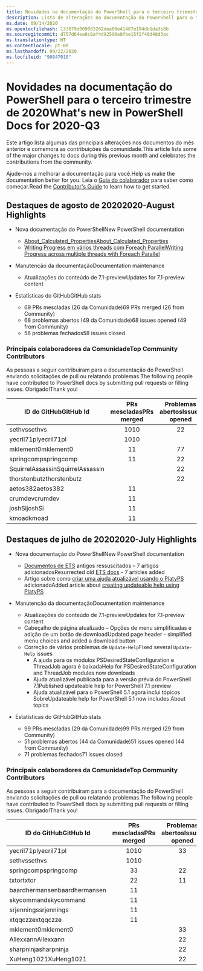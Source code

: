 ```yaml
---
title: Novidades na documentação do PowerShell para o terceiro trimestre de 2020
description: Lista de alterações na documentação do PowerShell para o terceiro trimestre de 2020
ms.date: 09/14/2020
ms.openlocfilehash: 133879d009083262dea09e41487e194db1da3b8b
ms.sourcegitcommit: d757d64ea8c8af4d92596e8fbe15f2f40d48d3ac
ms.translationtype: HT
ms.contentlocale: pt-BR
ms.lasthandoff: 09/22/2020
ms.locfileid: "90847010"
---
```

# <a name="whats-new-in-powershell-docs-for-2020-q3"></a><span data-ttu-id="35789-103">Novidades na documentação do PowerShell para o terceiro trimestre de 2020</span><span class="sxs-lookup"><span data-stu-id="35789-103">What's new in PowerShell Docs for 2020-Q3</span></span>

<span data-ttu-id="35789-104">Este artigo lista algumas das principais alterações nos documentos do mês anterior e comemora as contribuições da comunidade.</span><span class="sxs-lookup"><span data-stu-id="35789-104">This article lists some of the major changes to docs during this previous month and celebrates the contributions from the community.</span></span>

<span data-ttu-id="35789-105">Ajude-nos a melhorar a documentação para você.</span><span class="sxs-lookup"><span data-stu-id="35789-105">Help us make the documentation better for you.</span></span> <span data-ttu-id="35789-106">Leia o [Guia do colaborador][contrib] para saber como começar.</span><span class="sxs-lookup"><span data-stu-id="35789-106">Read the [Contributor's Guide][contrib] to learn how to get started.</span></span>

## <a name="2020-august-highlights"></a><span data-ttu-id="35789-107">Destaques de agosto de 2020</span><span class="sxs-lookup"><span data-stu-id="35789-107">2020-August Highlights</span></span>

- <span data-ttu-id="35789-108">Nova documentação do PowerShell</span><span class="sxs-lookup"><span data-stu-id="35789-108">New PowerShell documentation</span></span>
  - [<span data-ttu-id="35789-109">About_Calculated_Properties</span><span class="sxs-lookup"><span data-stu-id="35789-109">About_Calculated_Properties</span></span>](/powershell/module/microsoft.powershell.core/about/about_calculated_properties)
  - [<span data-ttu-id="35789-110">Writing Progress em vários threads com Foreach Parallel</span><span class="sxs-lookup"><span data-stu-id="35789-110">Writing Progress across multiple threads with Foreach Parallel</span></span>](/powershell/scripting/learn/deep-dives/write-progress-across-multiple-threads)
- <span data-ttu-id="35789-111">Manutenção da documentação</span><span class="sxs-lookup"><span data-stu-id="35789-111">Documentation maintenance</span></span>
  - <span data-ttu-id="35789-112">Atualizações do conteúdo de 7.1-preview</span><span class="sxs-lookup"><span data-stu-id="35789-112">Updates for 7.1-preview content</span></span>

- <span data-ttu-id="35789-113">Estatísticas do GitHub</span><span class="sxs-lookup"><span data-stu-id="35789-113">GitHub stats</span></span>
  - <span data-ttu-id="35789-114">69 PRs mescladas (26 da Comunidade)</span><span class="sxs-lookup"><span data-stu-id="35789-114">69 PRs merged (26 from Community)</span></span>
  - <span data-ttu-id="35789-115">68 problemas abertos (49 da Comunidade)</span><span class="sxs-lookup"><span data-stu-id="35789-115">68 issues opened (49 from Community)</span></span>
  - <span data-ttu-id="35789-116">58 problemas fechados</span><span class="sxs-lookup"><span data-stu-id="35789-116">58 issues closed</span></span>

### <a name="top-community-contributors"></a><span data-ttu-id="35789-117">Principais colaboradores da Comunidade</span><span class="sxs-lookup"><span data-stu-id="35789-117">Top Community Contributors</span></span>

<span data-ttu-id="35789-118">As pessoas a seguir contribuíram para a documentação do PowerShell enviando solicitações de pull ou relatando problemas.</span><span class="sxs-lookup"><span data-stu-id="35789-118">The following people have contributed to PowerShell docs by submitting pull requests or filling issues.</span></span> <span data-ttu-id="35789-119">Obrigado!</span><span class="sxs-lookup"><span data-stu-id="35789-119">Thank you!</span></span>

|    <span data-ttu-id="35789-120">ID do GitHub</span><span class="sxs-lookup"><span data-stu-id="35789-120">GitHub Id</span></span>     | <span data-ttu-id="35789-121">PRs mescladas</span><span class="sxs-lookup"><span data-stu-id="35789-121">PRs merged</span></span> | <span data-ttu-id="35789-122">Problemas abertos</span><span class="sxs-lookup"><span data-stu-id="35789-122">Issues opened</span></span> |
| ---------------- | :--------: | :-----------: |
| <span data-ttu-id="35789-123">sethvs</span><span class="sxs-lookup"><span data-stu-id="35789-123">sethvs</span></span>           |     <span data-ttu-id="35789-124">10</span><span class="sxs-lookup"><span data-stu-id="35789-124">10</span></span>     |       <span data-ttu-id="35789-125">2</span><span class="sxs-lookup"><span data-stu-id="35789-125">2</span></span>       |
| <span data-ttu-id="35789-126">yecril71pl</span><span class="sxs-lookup"><span data-stu-id="35789-126">yecril71pl</span></span>       |     <span data-ttu-id="35789-127">10</span><span class="sxs-lookup"><span data-stu-id="35789-127">10</span></span>     |               |
| <span data-ttu-id="35789-128">mklement0</span><span class="sxs-lookup"><span data-stu-id="35789-128">mklement0</span></span>        |     <span data-ttu-id="35789-129">1</span><span class="sxs-lookup"><span data-stu-id="35789-129">1</span></span>      |       <span data-ttu-id="35789-130">7</span><span class="sxs-lookup"><span data-stu-id="35789-130">7</span></span>       |
| <span data-ttu-id="35789-131">springcomp</span><span class="sxs-lookup"><span data-stu-id="35789-131">springcomp</span></span>       |     <span data-ttu-id="35789-132">1</span><span class="sxs-lookup"><span data-stu-id="35789-132">1</span></span>      |       <span data-ttu-id="35789-133">2</span><span class="sxs-lookup"><span data-stu-id="35789-133">2</span></span>       |
| <span data-ttu-id="35789-134">SquirrelAssassin</span><span class="sxs-lookup"><span data-stu-id="35789-134">SquirrelAssassin</span></span> |            |       <span data-ttu-id="35789-135">2</span><span class="sxs-lookup"><span data-stu-id="35789-135">2</span></span>       |
| <span data-ttu-id="35789-136">thorstenbutz</span><span class="sxs-lookup"><span data-stu-id="35789-136">thorstenbutz</span></span>     |            |       <span data-ttu-id="35789-137">2</span><span class="sxs-lookup"><span data-stu-id="35789-137">2</span></span>       |
| <span data-ttu-id="35789-138">aetos382</span><span class="sxs-lookup"><span data-stu-id="35789-138">aetos382</span></span>         |     <span data-ttu-id="35789-139">1</span><span class="sxs-lookup"><span data-stu-id="35789-139">1</span></span>      |               |
| <span data-ttu-id="35789-140">crumdev</span><span class="sxs-lookup"><span data-stu-id="35789-140">crumdev</span></span>          |     <span data-ttu-id="35789-141">1</span><span class="sxs-lookup"><span data-stu-id="35789-141">1</span></span>      |               |
| <span data-ttu-id="35789-142">joshSi</span><span class="sxs-lookup"><span data-stu-id="35789-142">joshSi</span></span>           |     <span data-ttu-id="35789-143">1</span><span class="sxs-lookup"><span data-stu-id="35789-143">1</span></span>      |               |
| <span data-ttu-id="35789-144">kmoad</span><span class="sxs-lookup"><span data-stu-id="35789-144">kmoad</span></span>            |     <span data-ttu-id="35789-145">1</span><span class="sxs-lookup"><span data-stu-id="35789-145">1</span></span>      |               |

## <a name="2020-july-highlights"></a><span data-ttu-id="35789-146">Destaques de julho de 2020</span><span class="sxs-lookup"><span data-stu-id="35789-146">2020-July Highlights</span></span>

- <span data-ttu-id="35789-147">Nova documentação do PowerShell</span><span class="sxs-lookup"><span data-stu-id="35789-147">New PowerShell documentation</span></span>
  - <span data-ttu-id="35789-148">[Documentos de ETS](/powershell/scripting/developer/ets/overview) antigos ressuscitados – 7 artigos adicionados</span><span class="sxs-lookup"><span data-stu-id="35789-148">Resurrected old [ETS docs](/powershell/scripting/developer/ets/overview) - 7 articles added</span></span>
  - <span data-ttu-id="35789-149">Artigo sobre como [criar uma ajuda atualizável usando o PlatyPS](/powershell/scripting/dev-cross-plat/create-help-using-platyps) adicionado</span><span class="sxs-lookup"><span data-stu-id="35789-149">Added article about [creating updateable help using PlatyPS](/powershell/scripting/dev-cross-plat/create-help-using-platyps)</span></span>
- <span data-ttu-id="35789-150">Manutenção da documentação</span><span class="sxs-lookup"><span data-stu-id="35789-150">Documentation maintenance</span></span>
  - <span data-ttu-id="35789-151">Atualizações do conteúdo de 7.1-preview</span><span class="sxs-lookup"><span data-stu-id="35789-151">Updates for 7.1-preview content</span></span>
  - <span data-ttu-id="35789-152">Cabeçalho de página atualizado – Opções de menu simplificadas e adição de um botão de download</span><span class="sxs-lookup"><span data-stu-id="35789-152">Updated page header - simplified menu choices and added a download button</span></span>
  - <span data-ttu-id="35789-153">Correção de vários problemas de `Update-Help`</span><span class="sxs-lookup"><span data-stu-id="35789-153">Fixed several `Update-Help` issues</span></span>
    - <span data-ttu-id="35789-154">A ajuda para os módulos PSDesiredStateConfiguration e ThreadJob agora é baixada</span><span class="sxs-lookup"><span data-stu-id="35789-154">Help for PSDesiredStateConfiguration and ThreadJob modules now downloads</span></span>
    - <span data-ttu-id="35789-155">Ajuda atualizável publicada para a versão prévia do PowerShell 7.1</span><span class="sxs-lookup"><span data-stu-id="35789-155">Published updateable help for PowerShell 7.1 preview</span></span>
    - <span data-ttu-id="35789-156">Ajuda atualizável para o PowerShell 5.1 agora inclui tópicos Sobre</span><span class="sxs-lookup"><span data-stu-id="35789-156">Updateable help for PowerShell 5.1 now includes About topics</span></span>

- <span data-ttu-id="35789-157">Estatísticas do GitHub</span><span class="sxs-lookup"><span data-stu-id="35789-157">GitHub stats</span></span>
  - <span data-ttu-id="35789-158">99 PRs mescladas (29 da Comunidade)</span><span class="sxs-lookup"><span data-stu-id="35789-158">99 PRs merged (29 from Community)</span></span>
  - <span data-ttu-id="35789-159">51 problemas abertos (44 da Comunidade)</span><span class="sxs-lookup"><span data-stu-id="35789-159">51 issues opened (44 from Community)</span></span>
  - <span data-ttu-id="35789-160">71 problemas fechados</span><span class="sxs-lookup"><span data-stu-id="35789-160">71 issues closed</span></span>

### <a name="top-community-contributors"></a><span data-ttu-id="35789-161">Principais colaboradores da Comunidade</span><span class="sxs-lookup"><span data-stu-id="35789-161">Top Community Contributors</span></span>

<span data-ttu-id="35789-162">As pessoas a seguir contribuíram para a documentação do PowerShell enviando solicitações de pull ou relatando problemas.</span><span class="sxs-lookup"><span data-stu-id="35789-162">The following people have contributed to PowerShell docs by submitting pull requests or filling issues.</span></span> <span data-ttu-id="35789-163">Obrigado!</span><span class="sxs-lookup"><span data-stu-id="35789-163">Thank you!</span></span>

|   <span data-ttu-id="35789-164">ID do GitHub</span><span class="sxs-lookup"><span data-stu-id="35789-164">GitHub Id</span></span>    | <span data-ttu-id="35789-165">PRs mescladas</span><span class="sxs-lookup"><span data-stu-id="35789-165">PRs merged</span></span> | <span data-ttu-id="35789-166">Problemas abertos</span><span class="sxs-lookup"><span data-stu-id="35789-166">Issues opened</span></span> |
| -------------- | :--------: | :-----------: |
| <span data-ttu-id="35789-167">yecril71pl</span><span class="sxs-lookup"><span data-stu-id="35789-167">yecril71pl</span></span>     |     <span data-ttu-id="35789-168">10</span><span class="sxs-lookup"><span data-stu-id="35789-168">10</span></span>     |       <span data-ttu-id="35789-169">3</span><span class="sxs-lookup"><span data-stu-id="35789-169">3</span></span>       |
| <span data-ttu-id="35789-170">sethvs</span><span class="sxs-lookup"><span data-stu-id="35789-170">sethvs</span></span>         |     <span data-ttu-id="35789-171">10</span><span class="sxs-lookup"><span data-stu-id="35789-171">10</span></span>     |               |
| <span data-ttu-id="35789-172">springcomp</span><span class="sxs-lookup"><span data-stu-id="35789-172">springcomp</span></span>     |     <span data-ttu-id="35789-173">3</span><span class="sxs-lookup"><span data-stu-id="35789-173">3</span></span>      |       <span data-ttu-id="35789-174">2</span><span class="sxs-lookup"><span data-stu-id="35789-174">2</span></span>       |
| <span data-ttu-id="35789-175">txtor</span><span class="sxs-lookup"><span data-stu-id="35789-175">txtor</span></span>          |     <span data-ttu-id="35789-176">2</span><span class="sxs-lookup"><span data-stu-id="35789-176">2</span></span>      |       <span data-ttu-id="35789-177">1</span><span class="sxs-lookup"><span data-stu-id="35789-177">1</span></span>       |
| <span data-ttu-id="35789-178">baardhermansen</span><span class="sxs-lookup"><span data-stu-id="35789-178">baardhermansen</span></span> |     <span data-ttu-id="35789-179">1</span><span class="sxs-lookup"><span data-stu-id="35789-179">1</span></span>      |               |
| <span data-ttu-id="35789-180">skycommand</span><span class="sxs-lookup"><span data-stu-id="35789-180">skycommand</span></span>     |     <span data-ttu-id="35789-181">1</span><span class="sxs-lookup"><span data-stu-id="35789-181">1</span></span>      |               |
| <span data-ttu-id="35789-182">srjennings</span><span class="sxs-lookup"><span data-stu-id="35789-182">srjennings</span></span>     |     <span data-ttu-id="35789-183">1</span><span class="sxs-lookup"><span data-stu-id="35789-183">1</span></span>      |               |
| <span data-ttu-id="35789-184">xtqqczze</span><span class="sxs-lookup"><span data-stu-id="35789-184">xtqqczze</span></span>       |     <span data-ttu-id="35789-185">1</span><span class="sxs-lookup"><span data-stu-id="35789-185">1</span></span>      |               |
| <span data-ttu-id="35789-186">mklement0</span><span class="sxs-lookup"><span data-stu-id="35789-186">mklement0</span></span>      |            |       <span data-ttu-id="35789-187">3</span><span class="sxs-lookup"><span data-stu-id="35789-187">3</span></span>       |
| <span data-ttu-id="35789-188">Allexxann</span><span class="sxs-lookup"><span data-stu-id="35789-188">Allexxann</span></span>      |            |       <span data-ttu-id="35789-189">2</span><span class="sxs-lookup"><span data-stu-id="35789-189">2</span></span>       |
| <span data-ttu-id="35789-190">sharpninja</span><span class="sxs-lookup"><span data-stu-id="35789-190">sharpninja</span></span>     |            |       <span data-ttu-id="35789-191">2</span><span class="sxs-lookup"><span data-stu-id="35789-191">2</span></span>       |
| <span data-ttu-id="35789-192">XuHeng1021</span><span class="sxs-lookup"><span data-stu-id="35789-192">XuHeng1021</span></span>     |            |       <span data-ttu-id="35789-193">2</span><span class="sxs-lookup"><span data-stu-id="35789-193">2</span></span>       |

<!-- Link references -->
[contrib]: contributing/overview.md
